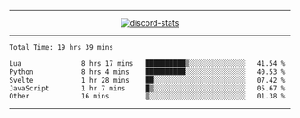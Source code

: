 <a href="https://www.github.com/ripavoid" target="_blank" rel="noreferrer">

-------

<div align='center'>
    <a href='https://discordapp.com/users/825178146797518881'>
        <img align='center' alt='discord-stats' src='https://api.discord-status.me/825178146797518881?nitro&boost=4&gradient=%231e0b1a%2C%23000000%2C%23000000%2C%23160316'></img>
    </a>
</div>

-------

<!--START_SECTION:waka-->

```txt
Total Time: 19 hrs 39 mins

Lua               8 hrs 17 mins   ██████████▒░░░░░░░░░░░░░░   41.54 %
Python            8 hrs 4 mins    ██████████░░░░░░░░░░░░░░░   40.53 %
Svelte            1 hr 28 mins    ██░░░░░░░░░░░░░░░░░░░░░░░   07.42 %
JavaScript        1 hr 7 mins     █▒░░░░░░░░░░░░░░░░░░░░░░░   05.67 %
Other             16 mins         ▒░░░░░░░░░░░░░░░░░░░░░░░░   01.38 %
```

<!--END_SECTION:waka-->

-------
